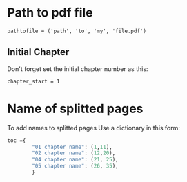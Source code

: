 # Path to pdf file
`pathtofile = ('path', 'to', 'my', 'file.pdf')`

## Initial Chapter
Don't forget set the initial chapter number as this:

`chapter_start = 1`

# Name of splitted pages

To add names to splitted pages Use a dictionary in this form:

```python
toc ={
        "01 chapter name": (1,11),
        "02 chapter name": (12,20),
        "04 chapter name": (21, 25),
        "05 chapter name": (26, 35),        
        }

```
